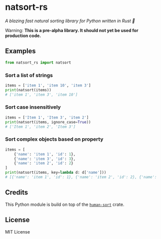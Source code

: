 # natsort-rs

*A blazing fast natural sorting library for Python written in Rust 🚀*

Warning: **This is a pre-alpha library. It should not yet be used for production code.**

## Examples

```py
from natsort_rs import natsort
```

### Sort a list of strings

```py
items = ['item 1', 'item 10', 'item 3']
print(natsort(items))  
# ['item 1', 'item 3', 'item 10']
```

### Sort case insensitively

```py
items = ['Item 1', 'Item 3', 'item 2']
print(natsort(items, ignore_case=True))
# ['Item 1', 'item 2', 'Item 3']
```

### Sort complex objects based on property

```py
items = [
    {'name': 'item 1', 'id': 1},
    {'name': 'item 3', 'id': 3},
    {'name': 'item 2', 'id': 2}
]
print(natsort(items, key=lambda d: d['name']))
# [{'name': 'item 1', 'id': 1}, {'name': 'item 2', 'id': 2}, {'name': 'item 3', 'id': 3}]
```

## Credits

This Python module is build on top of the [`human-sort`](https://crates.io/crates/human-sort) crate.

## License

MIT License